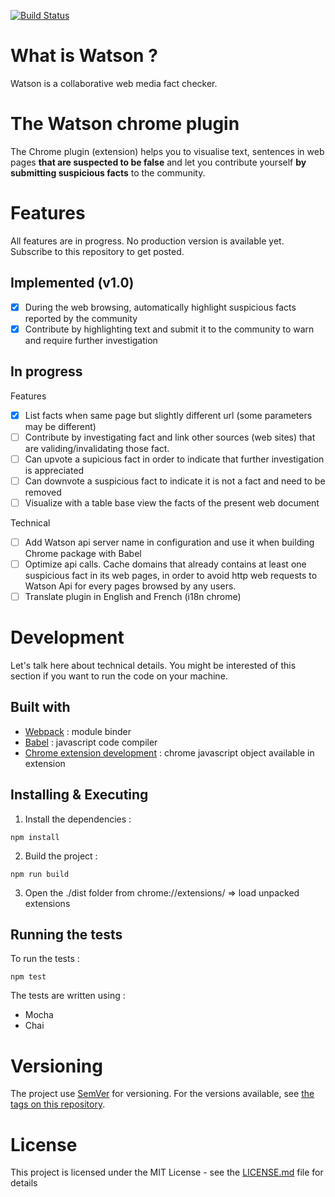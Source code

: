[![Build Status](https://travis-ci.org/pierregillon/Watson.Plugins.Chrome.svg)](https://travis-ci.org/pierregillon/Watson.Plugins.Chrome)

# What is Watson ?
Watson is a collaborative web media fact checker.

# The Watson chrome plugin
The Chrome plugin (extension) helps you to visualise text, sentences in web pages **that are suspected to be false** and let you contribute yourself **by submitting suspicious facts** to the community.

# Features
All features are in progress. No production version is available yet. Subscribe to this repository to get posted.

## Implemented (v1.0)
- [x] During the web browsing, automatically highlight suspicious facts reported by the community
- [x] Contribute by highlighting text and submit it to the community to warn and require further investigation

## In progress
Features
- [x] List facts when same page but slightly different url (some parameters may be different)
- [ ] Contribute by investigating fact and link other sources (web sites) that are validing/invalidating those fact.
- [ ] Can upvote a supicious fact in order to indicate that further investigation is appreciated
- [ ] Can downvote a suspicious fact to indicate it is not a fact and need to be removed
- [ ] Visualize with a table base view the facts of the present web document

Technical
- [ ] Add Watson api server name in configuration and use it when building Chrome package with Babel
- [ ] Optimize api calls. Cache domains that already contains at least one suspicious fact in its web pages, in order to avoid http web requests to Watson Api for every pages browsed by any users.
- [ ] Translate plugin in English and French (i18n chrome)

# Development
Let's talk here about technical details. You might be interested of this section if you want to run the code on your machine.

## Built with
* [Webpack](https://webpack.js.org/) : module binder
* [Babel](https://babeljs.io/) : javascript code compiler
* [Chrome extension development](https://developer.chrome.com/extensions/getstarted) : chrome javascript object available in extension

## Installing & Executing
1. Install the dependencies :
```
npm install
```

2. Build the project :
```
npm run build
```

3. Open the ./dist folder from chrome://extensions/ => load unpacked extensions

## Running the tests
To run the tests :
```
npm test
```

The tests are written using :
* Mocha
* Chai

# Versioning
The project use [SemVer](http://semver.org/) for versioning. For the versions available, see [the tags on this repository](https://github.com/pierregillon/Watson.Plugins.Chrome/releases).

# License
This project is licensed under the MIT License - see the [LICENSE.md](LICENSE.md) file for details
